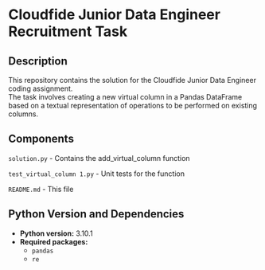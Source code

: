 # Cloudfide Junior Data Engineer Recruitment Task

## Description
This repository contains the solution for the Cloudfide Junior Data Engineer coding assignment.  
The task involves creating a new virtual column in a Pandas DataFrame based on a textual representation of operations to be performed on existing columns.

## Components
`solution.py` - Contains the add_virtual_column function

`test_virtual_column 1.py` - Unit tests for the function

`README.md` - This file

## Python Version and Dependencies

- **Python version:** 3.10.1  
- **Required packages:**
  - `pandas`
  - `re`

